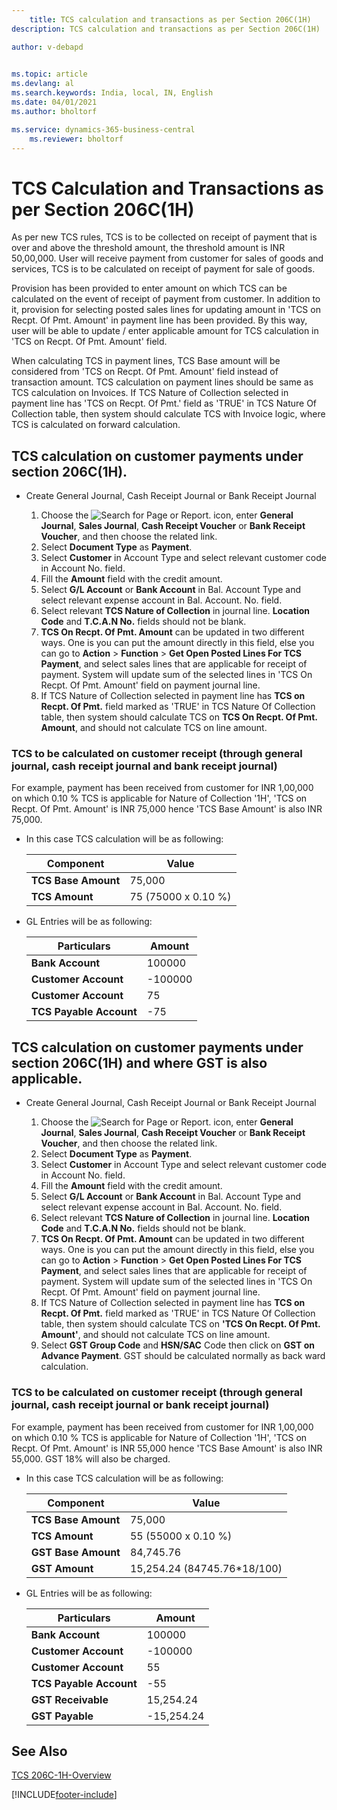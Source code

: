 ```yaml
---
    title: TCS calculation and transactions as per Section 206C(1H)
description: TCS calculation and transactions as per Section 206C(1H)

author: v-debapd

    
ms.topic: article
ms.devlang: al
ms.search.keywords: India, local, IN, English
ms.date: 04/01/2021
ms.author: bholtorf

ms.service: dynamics-365-business-central
    ms.reviewer: bholtorf
---
```

# TCS Calculation and Transactions as per Section 206C(1H)



As per new TCS rules, TCS is to be collected on receipt of payment that is over and above the threshold amount, the threshold amount is INR 50,00,000. User will receive payment from customer for sales of goods and services, TCS is to be calculated on receipt of payment for sale of goods.

Provision has been provided to enter amount on which TCS can be calculated on the event of receipt of payment from customer. In addition to it, provision for selecting posted sales lines for updating amount in 'TCS on Recpt. Of Pmt. Amount' in payment line has been provided. By this way, user will be able to update / enter applicable amount for TCS calculation in 'TCS on Recpt. Of Pmt. Amount' field.

When calculating TCS in payment lines, TCS Base amount will be considered from 'TCS on Recpt. Of Pmt. Amount' field instead of transaction amount. TCS calculation on payment lines should be same as TCS calculation on Invoices. If TCS Nature of Collection selected in payment line has 'TCS on Recpt. Of Pmt.' field as 'TRUE' in TCS Nature Of Collection table, then system should calculate TCS with Invoice logic, where TCS is calculated on forward calculation.


## TCS calculation on customer payments under section 206C(1H).

- Create General Journal, Cash Receipt Journal or Bank Receipt Journal

  1. Choose the ![Search for Page or Report.](image/search_small.png "Search for Page or Report icon") icon, enter **General Journal**, **Sales Journal**, **Cash Receipt Voucher** or **Bank Receipt Voucher**, and then choose the related link.
  2. Select **Document Type** as **Payment**.
  3. Select **Customer** in Account Type and select relevant customer code in Account No. field.
  4. Fill the **Amount** field with the credit amount.
  5. Select **G/L Account** or **Bank Account** in Bal. Account Type and select relevant expense account in Bal. Account. No. field.
  6. Select relevant **TCS Nature of Collection** in journal line. **Location Code** and **T.C.A.N No.** fields should not be blank.
  7. **TCS On Recpt. Of Pmt. Amount** can be updated in two different ways. One is you can put the amount directly in this field, else you can go to **Action** > **Function** > **Get Open Posted Lines For TCS Payment**, and select sales lines that are applicable for receipt of payment. System will update sum of the selected lines in 'TCS On Recpt. Of Pmt. Amount' field on payment journal line.
  8. If TCS Nature of Collection selected in payment line has **TCS on Recpt. Of Pmt.** field marked as 'TRUE' in TCS Nature Of Collection table, then system should calculate TCS on **TCS On Recpt. Of Pmt. Amount**, and should not calculate TCS on line amount.


### TCS to be calculated on customer receipt (through general journal, cash receipt journal and bank receipt journal)

For example, payment has been received from customer for INR 1,00,000 on which 0.10 % TCS is applicable for Nature of Collection '1H', 'TCS on Recpt. Of Pmt. Amount' is INR 75,000 hence 'TCS Base Amount' is also INR 75,000.
  
  - In this case TCS calculation will be as following:

    |Component|Value|
    |----------------------------------|---------------------------------------|  
    |**TCS Base Amount**|75,000|  
    |**TCS Amount**|75 (75000 x 0.10 %)|

  - GL Entries will be as following:
     
    |Particulars|Amount|
    |----------------------------------|---------------------------------------|  
    |**Bank Account**|100000|
    |**Customer Account**|-100000|
    |**Customer Account**|75|
    |**TCS Payable Account**|-75|
    
## TCS calculation on customer payments under section 206C(1H) and where GST is also applicable.

- Create General Journal, Cash Receipt Journal or Bank Receipt Journal

  1. Choose the ![Search for Page or Report.](image/search_small.png "Search for Page or Report icon") icon, enter **General Journal**, **Sales Journal**, **Cash Receipt Voucher** or **Bank Receipt Voucher**, and then choose the related link.
  2. Select **Document Type** as **Payment**.
  3. Select **Customer** in Account Type and select relevant customer code in Account No. field.
  4. Fill the **Amount** field with the credit amount.
  5. Select **G/L Account** or **Bank Account** in Bal. Account Type and select relevant expense account in Bal. Account. No. field.
  6. Select relevant **TCS Nature of Collection** in journal line. **Location Code** and **T.C.A.N No.** fields should not be blank.
  7. **TCS On Recpt. Of Pmt. Amount** can be updated in two different ways. One is you can put the amount directly in this field, else you can go to **Action** > **Function** > **Get Open Posted Lines For TCS Payment**, and select sales lines that are applicable for receipt of payment. System will update sum of the selected lines in 'TCS On Recpt. Of Pmt. Amount' field on payment journal line.
  8. If TCS Nature of Collection selected in payment line has **TCS on Recpt. Of Pmt.** field marked as 'TRUE' in TCS Nature Of Collection table, then system should calculate TCS on **'TCS On Recpt. Of Pmt. Amount'**, and should not calculate TCS on line amount.
  9. Select **GST Group Code** and **HSN/SAC** Code then click on **GST on Advance Payment**. GST should be calculated normally as back ward calculation.

### TCS to be calculated on customer receipt (through general journal, cash receipt journal or bank receipt journal)

For example, payment has been received from customer for INR 1,00,000 on which 0.10 % TCS is applicable for Nature of Collection '1H', 'TCS on Recpt. Of Pmt. Amount' is INR 55,000 hence 'TCS Base Amount' is also INR 55,000. GST 18% will also be charged.
  
  - In this case TCS calculation will be as following:

    |Component|Value|
    |----------------------------------|---------------------------------------|
    |**TCS Base Amount**|75,000|  
    |**TCS Amount**|55 (55000 x 0.10 %)|
    |**GST Base Amount**|84,745.76|
    |**GST Amount**|15,254.24 (84745.76*18/100)|

  - GL Entries will be as following:
     
    |Particulars|Amount|
    |----------------------------------|---------------------------------------|
    |**Bank Account**|100000|
    |**Customer Account**|-100000|
    |**Customer Account**|55|
    |**TCS Payable Account**|-55|
    |**GST Receivable**|15,254.24|
    |**GST Payable**|-15,254.24|






## See Also 
[TCS 206C-1H-Overview](TCS-206C-1H-Overview.md)









[!INCLUDE[footer-include](../../includes/footer-banner.md)]